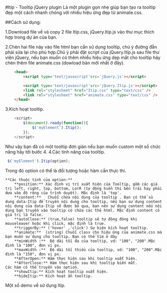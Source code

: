 #Itip - Tooltip jQuery plugin
Là một plugin gọn nhẹ  giúp bạn tạo ra tooltip đẹp một cách nhanh chóng với nhiều hiệu ứng đẹp từ animate.css.

##Cách sử dụng: 

1.Download file về và copy 2 file Itip.css, jQuery.Itip.js vào thư mục thích hợp trong dự án của bạn.

2.Chèn hai file này vào file html bạn cần sử dụng tooltip, chú ý đường đẫn phải sửa lại cho phù hợp.Chú ý phải đặt script của jQuery.Itip.js sau file thư viện jQuery, nếu bạn muốn có thêm nhiều hiệu ứng dẹp mắt cho tooltip hãy chèn thêm file animate.css (dowload bản mới nhất ở đây).
```html
	<head>
		<script type='text/javascript'src='jQuery.js'></script>

		<script type='text/javascript'src='jQuery.Itip.js'></script>
		<link rel="stylesheet" href="Itip.css" type="text/css" />
		<link rel="stylesheet" href="animate.css" type="text/css" />
	</head>
```

3.Kích hoạt tooltip.
```javascript
	<script>
		$(document).ready(function(){
			$('myElement').Itip();
		});
	</script>
```
  Như vậy bạn đã có một tooltip đơn giản nếu bạn muốn custom một số chức năng hãy tới bước 4.
4.Các tính năng của tooltip.
```javascript
 $('myElement').Itip(option);
```

Trong đó option có thể là đối tượng hoặc hàm cần thực thi.
```
**Các thuộc tính của option:**
	**position:** Xác định vị trí xuất hiện của Tooltip, gồm các giá trị left, right, top, bottom, LorR (tự động hiển thi bên trái hay phải dựa vào độ rộng của trình duyệt). Mặc định là 'top'.
	**content:**   Chuỗi chứa nội dung của tooltip . Bạn có thể sủ dung data-Itip để truyền nội dung cho tooltip, nếu bạn sử dụng content nội dung của data-Itip sẽ được bỏ qua, bạn nên sử dụng content nếu nội dung bạn truyền vào tooltip có chứa các thẻ html. Mặc định content có giá trị là false.
	**autoClose:** (true,false) tooltip sẽ tự động đóng khi mouseleaver hoặc khi click, mặc định là true.
	**triggerBy:** ('hover' ,'click') Sự kiện kích hoạt tooltip.
	**animate:**  (string) Chuỗi class cho hiệu ứng của animate.css mà bạn muốn sử dụng cho tooltip. Bạn có thể tìm ở đây
	**minWidth :**  Độ dài tối đa của tooltip, vd: "100", "200".Mặc đinh là "100", đơn vị px.
	**maxWidth :**  Độ dài tối thiểu của tooltip, vd: "100", "200".Mặc đinh là "150", đơn vị px.
	**AfterOpen:** Hàm thực hiện sau khi tooltip xuất hiện.
	**AfterClose:** Hàm thực hiện sau khi tooltip biến mất.
Các hàm có thể truyền vào option.
	**showItip:** Kích hoạt tooltip xuất hiện.
	**hideItip:** Kích hoạt ẩn tooltip.
```
Một số demo về sử dụng Itip.




